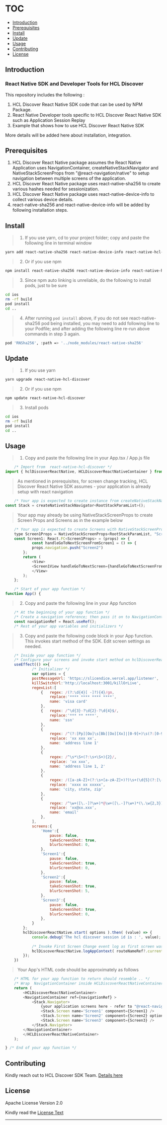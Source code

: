 # TOC

- [Introduction](#introduction)
- [Prerequisites](#prerequisites)
- [Install](#install)
- [Update](#update)
- [Usage](#usage)
- [Contributing](#contributing)
- [License](#license)

## Introduction

### React Native SDK and Developer Tools for HCL Discover

This repository includes the following : 

1. HCL Discover React Native SDK code that can be used by NPM Package.
2. React Native Developer tools specific to HCL Discover React Native SDK such as Application Session Replay
3. Example that shows how to use HCL Discover React Native SDK

More details will be added here about installation, integration.


## Prerequisites

1. HCL Discover React Native package assumes the React Native Application uses NavigationContainer, createNativeStackNavigator and NativeStackScreenProps from "@react-navigation/native" to setup navigation between multiple screens of the application.
2. HCL Discover React Native package uses react-native-sha256 to create various hashes needed for sessionization.
3. HCL Discover React Native package uses react-native-device-info to collect various device details.
4. react-native-sha256 and react-native-device-info will be added by following installation steps.

## Install

> 1. If you use yarn, cd to your project folder; copy and paste the following line in terminal window

```sh
yarn add react-native-sha256 react-native-device-info react-native-hcl-discover 
```

> 2. Or if you use npm

```sh
npm install react-native-sha256 react-native-device-info react-native-hcl-discover 
```

> 3. Since npm auto linking is unreliable, do the following to install pods, just to be sure

```sh
cd ios
rm -rf build
pod install
cd ..
```

> 4. After running ```pod install``` above, if you do not see react-native-sha256 pod being installed, you may need to add following line to your Podfile; and after adding the following line re-run above commands in step 3 again.

```sh
pod 'RNSha256', :path => '../node_modules/react-native-sha256'
```

## Update

> 1. If you use yarn

```sh
yarn upgrade react-native-hcl-discover 
```

> 2. Or if you use npm

```sh
npm update react-native-hcl-discover 
```

> 3. Install pods

```sh
cd ios
rm -rf build
pod install
cd ..
```


## Usage

> 1. Copy and paste the following line in your App.tsx / App.js file

```js
    /* Import from  react-native-hcl-discover */
import { hclDiscoverReactNative, HCLDiscoverReactNativeContainer } from 'react-native-hcl-discover';
```

> As mentioned in prerequisites, for screen change tracking, HCL Discover React Native SDK assumes - your application is already setup with react navigation

```js
    /* Your app is expected to create instance from createNativeStackNavigator needed to create Navigation Stack later */
const Stack = createNativeStackNavigator<RootStackParamList>();
```

> Your app may already be using NativeStackScreenProps to create Screen Props and Screens as in the example below

```js
    /* Your app is expected to create Screens with NativeStackScreenProps. For example - */
	type Screen1Props = NativeStackScreenProps<RootStackParamList, "Screen1">;
	const Screen1: React.FC<Screen1Props> = (props) => {
  			const handleGoToNextScreenFromScreen1 = () => {
    		props.navigation.push("Screen2")
   		};
		return (
			<View>
			<Screen1View handleGoToNextScreen={handleGoToNextScreenFromScreen1}></Screen1View>
			</View>
		);
	};
```

```js
    /* Start of your app function */
function App() {
```

> 2. Copy and paste the following line in your App function

```js
    /* At the beginning of your app function */
    /* Create a navigation reference; then pass it on to NavigationContainer as a ref */
    const navigationRef = React.useRef();
    /* Rest of your app variables and initializers */
```
> 3. Copy and paste the following code block in your App function. This invokes start method of the SDK. Edit screen settings as needed.

```js
    /* Inside your app function */
    /* Configure your screens and invoke start method on hclDiscoverReactNative */
    useEffect(() =>{
            /* Initializer */
            var options = {
            postMessageUrl: 'https://slicendice.vercel.app/listener', 
            killSwitchUrl:'http://localhost:3001/killOrLive',
            regexList:[
                {   regex: /(?:\d{4}[ -]?){4}/gm,
                    replace:'**** **** **** ****',
                    name: 'visa card'
                },
                {   regex: /^\d{3}-?\d{2}-?\d{4}$/,
                    replace:'*** ** ****',
                    name: 'ssn'
                },
                {
                    regex: /^(?:[Pp][Oo]\s[Bb][Oo][Xx]|[0-9]+)\s(?:[0-9A-Za-z\.'#]|[^\S\r\n])+/,
                    replace: 'xx xxx xx',
                    name: 'address line 1'
                },
                {
                    regex: /^\s*\S+(?:\s+\S+){2}/,
                    replace: 'xx xxx',
                    name: 'address line 1, 2'
                },
                {
                    regex: /([a-zA-Z]+(?:\s+[a-zA-Z]+)?)\s+(\d{5}(?:[\-]\d{4})?)/,
                    replace: 'xxxx xx xxxxx',
                    name: 'city, state, zip'
                },
                {
                    regex: /^\w+([\.-]?\w+)*@\w+([\.-]?\w+)*(\.\w{2,3})+$/,
                    replace: 'xx@xx.xxx',
                    name: 'email'
                },
            ],
            screens:{
                'Home':{
                    pause: false,
                    takeScreenShot: true,
                    blurScreenShot: 0,
                },
                'Screen1':{
                    pause: false,
                    takeScreenShot: true,
                    blurScreenShot: 0,
                },
                'Screen2':{
                    pause: false,
                    takeScreenShot: true,
                    blurScreenShot: 5,
                },
                'Screen3':{
                    pause: false,
                    takeScreenShot: true,
                    blurScreenShot: 0,
                },
            }
        };
        hclDiscoverReactNative.start( options ).then( (value) => {
            console.debug('The hcl discover session id is : ', value);
            
            /* Invoke First Screen Change event log as first screen was invoked well before HCL Discover React Native SDK booted */
            hclDiscoverReactNative.logAppContext( routeNameRef?.current? routeNameRef?.current : 'Home', '' ).then( resolve => {}, reject => {});
        });
    })
```

> Your App's HTML code should be approximately as follows

```js
    /* HTML for your app function to return should resemble .. */
    /* Wrap  NavigationContainer inside HCLDiscoverReactNativeContainer and setup ref={navigationRef} */
	return (
		<HCLDiscoverReactNativeContainer>
		<NavigationContainer ref={navigationRef} >
			<Stack.Navigator>
				{your application screens here - refer to "@react-navigation/native" documentation}
				<Stack.Screen name='Screen1' component={Screen1} />
				<Stack.Screen name='Screen2' component={Screen2} options={{ title: 'Screen Two' }}/>
				<Stack.Screen name='Screen3' component={Screen3} />
			</Stack.Navigator>
		</NavigationContainer>
		</HCLDiscoverReactNativeContainer>
	);
```

```js
} /* End of your app function */
```

## Contributing

Kindly reach out to HCL Discover SDK Team.
[Details here](CONTRIBUTING.md)

## License

Apache License Version 2.0

Kindly read the [License Text](LICENSE)

---
